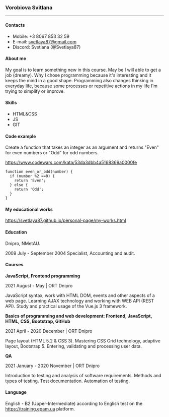 
### Vorobiova Svitlana
---

#### Contacts
* Mobile: +3 8067 853 32 59
* E-mail: svetlaya87@gmail.com
* Discord: Svetlana (@Svetlaya87)


#### About me

My goal  is to learn  something new in this course. May be I will able to get a job (dreamy). Why I chose programming because it's interesting and it keeps the mind in a good shape. Programming also changes thinking in everyday life, because some processes or repetitive actions in my life I'm  trying to simplify or improve.


#### Skills
* HTML&CSS
* JS
* GIT


#### Code example

Create a function that takes an integer as an argument and returns "Even" for even numbers or "Odd" for odd numbers.

<https://www.codewars.com/kata/53da3dbb4a5168369a0000fe>

~~~
function even_or_odd(number) {
  if (number %2 ==0) {
    return 'Even';
  } else {
    return 'Odd';
  }
}
~~~


#### My educational works

<https://svetlaya87.github.io/personal-page/my-works.html>




#### Education

Dnipro, NMetAU.

2009 July - September 2004
Specialist, Accounting and audit.




#### Courses


**JavaScript, Frontend programming**

2021 August - May | ORT Dnipro

JavaScript syntax, work with HTML DOM, events and other aspects of a web page. Learning AJAX technology and working with WEB API (REST API). Study and practical usage of the Vue.js 3 framework.


**Basics of programming and web development: Frontend, JavaScript, HTML, CSS, Bootstrap, GitHub**

2021 April - 2020 December | ORT Dnipro

Page layout (HTML 5.2 & CSS 3). Mastering CSS Grid technology, adaptive layout, Bootstrap 5. Entering, validating and processing user data.


**QA**

2021 January - 2020 November | ORT Dnipro

Introduction to testing and analysis of software requirements. Methods and types of testing. Test documentation. Automation of testing.




#### Language

English - B2 (Upper-Intermediate)
according to English test on the <https://training.epam.ua> platform.
